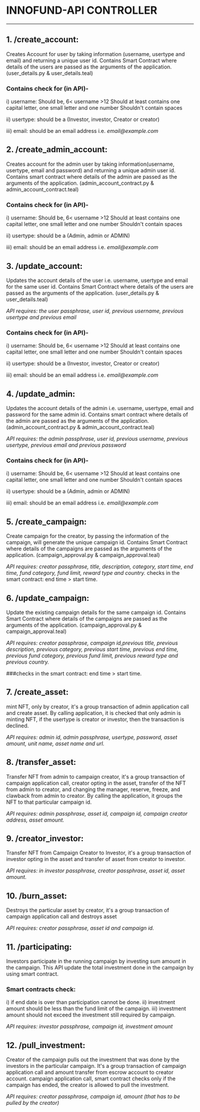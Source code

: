
# **INNOFUND-API CONTROLLER**
---

## **1. /create_account:**
Creates Account for user by taking information (username, usertype and email) and returning a unique user id.
Contains Smart Contract where details of the users are passed as the arguments of the application. (user_details.py & user_details.teal)

### Contains check for (in API)-
i) username:
Should be, 6< username >12
Should at least contains one capital letter, one small letter and one number
Shouldn't contain spaces

ii) usertype:
should be a (Investor, investor, Creator or creator)

iii) email:
should be an email address i.e. _email@example.com_

## **2. /create_admin_account:**
Creates account for the admin user by taking information(username, usertype, email and password) and returning a unique admin user id.
Contains smart contract where details of the admin are passed as the arguments of the application. (admin_account_contract.py & admin_account_contract.teal)

### Contains check for (in API)-
i) username:
Should be, 6< username >12
Should at least contains one capital letter, one small letter and one number
Shouldn't contain spaces

ii) usertype:
should be a (Admin, admin or ADMIN)

iii) email:
should be an email address i.e. _email@example.com_

## **3. /update_account:**
Updates the account details of the user i.e. username, usertype and email for the same user id.
Contains Smart Contract where details of the users are passed as the arguments of the application. (user_details.py & user_details.teal)

_API requires: the user passphrase, user id, previous username, previous usertype and previous email_

### Contains check for (in API)-
i) username:
Should be, 6< username >12
Should at least contains one capital letter, one small letter and one number
Shouldn't contain spaces

ii) usertype:
should be a (Investor, investor, Creator or creator)

iii) email:
should be an email address i.e. _email@example.com_

## **4. /update_admin:**
Updates the account details of the admin i.e. username, usertype, email and password for the same admin id.
Contains smart contract where details of the admin are passed as the arguments of the application. (admin_account_contract.py & admin_account_contract.teal)

_API requires: the admin passphrase, user id, previous username, previous usertype, previous email and previous password_

### Contains check for (in API)-
i) username:
Should be, 6< username >12
Should at least contains one capital letter, one small letter and one number
Shouldn't contain spaces

ii) usertype:
should be a (Admin, admin or ADMIN)

iii) email:
should be an email address i.e. _email@example.com_

## **5. /create_campaign:**
Create campaign for the creator, by passing the information of the campaign, will generate the unique campaign id.
Contains Smart Contract where details of the campaigns are passed as the arguments of the application. (campaign_approval.py & campaign_approval.teal)

_API requires: creator passphrase, title, description, category, start time, end time, fund category, fund limit, reward type and country._
checks in the smart contract: end time > start time.

## **6. /update_campaign:**
Update the existing campaign details for the same campaign id.
Contains Smart Contract where details of the campaigns are passed as the arguments of the application. (campaign_approval.py & campaign_approval.teal)

_API requires: creator passphrase, campaign id,previous title, previous description, previous category, previous start time, previous end time, previous fund category, previous fund limit, previous reward type and previous country._

###checks in the smart contract: end time > start time.

## **7. /create_asset:**
mint NFT, only by creator, it's a group transaction of admin application call and create asset.
By calling application, it is checked that only admin is minting NFT, if the usertype is creator or investor, then the transaction is declined.

_API requires: admin id, admin passphrase, usertype, password, asset amount, unit name, asset name and url._

## **8. /transfer_asset:**
Transfer NFT from admin to campaign creator, it's a group transaction of campaign application call, creator opting in the asset, transfer of the NFT from admin to creator, and changing the manager, reserve, freeze, and clawback from admin to creator.
By calling the application, it groups the NFT to that particular campaign id.

_API requires: admin passphrase, asset id, campaign id, campaign creator address, asset amount._

## **9. /creator_investor:**
Transfer NFT from Campaign Creator to Investor, it's a group transaction of investor opting in the asset and transfer of asset from creator to investor.

_API requires: in investor passphrase, creator passphrase, asset id, asset amount._

## **10. /burn_asset:**
Destroys the particular asset by creator, it's a group transaction of campaign application call and destroys asset

_API requires: creator passphrase, asset id and campaign id._

## **11. /participating:**
Investors participate in the running campaign by investing sum amount in the campaign. This API update the total investment done in the campaign by using smart contract.

### Smart contracts check:
i) if end date is over than participation cannot be done.
ii) investment amount should be less than the fund limit of the campaign.
iii) investment amount should not exceed the investment still required by campaign.

_API requires: investor passphrase, campaign id, investment amount_

## **12. /pull_investment:**
Creator of the campaign pulls out the investment that was done by the investors in the particular campaign. It's a group transaction of campaign application call and amount transfer from escrow account to creator account.
campaign application call, smart contract checks only if the campaign has ended, the creator is allowed to pull the investment.

_API requires: creator passphrase, campaign id, amount (that has to be pulled by the creator)_
